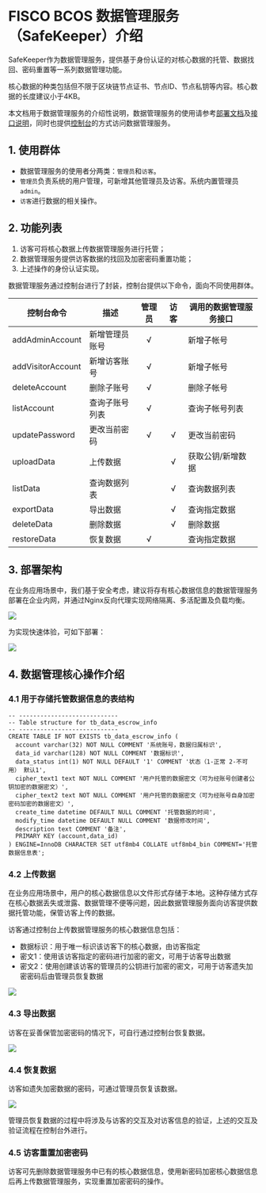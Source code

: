 # FISCO BCOS 数据管理服务（SafeKeeper）介绍

SafeKeeper作为数据管理服务，提供基于身份认证的对核心数据的托管、数据找回、密码重置等一系列数据管理功能。

核心数据的种类包括但不限于区块链节点证书、节点ID、节点私钥等内容。核心数据的长度建议小于4KB。

本文档用于数据管理服务的介绍性说明，数据管理服务的使用请参考[部署文档](./safekeeper_deployment.md)及[接口说明](./interfaces.md)，同时也提供[控制台](./console_manual.md)的方式访问数据管理服务。

## 1. 使用群体

- 数据管理服务的使用者分两类：`管理员`和`访客`。
- `管理员`负责系统的用户管理，可新增其他管理员及访客。系统内置管理员`admin`。
- `访客`进行数据的相关操作。

## 2. 功能列表

1. 访客可将核心数据上传数据管理服务进行托管；
2. 数据管理服务提供访客数据的找回及加密密码重置功能；
3. 上述操作的身份认证实现。

数据管理服务通过控制台进行了封装，控制台提供以下命令，面向不同使用群体。

| 控制台命令        | 描述           | 管理员 | 访客  | 调用的数据管理服务接口 |
| ----------------- | -------------- | :----: | :---: | ---------------------- |
| addAdminAccount   | 新增管理员账号 | √      |       | 新增子帐号             |
| addVisitorAccount | 新增访客账号   | √      |       | 新增子帐号             |
| deleteAccount     | 删除子账号     | √      |       | 删除子帐号             |
| listAccount       | 查询子账号列表 | √      |       | 查询子帐号列表         |
| updatePassword    | 更改当前密码   | √      | √     | 更改当前密码           |
| uploadData        | 上传数据       |        | √     | 获取公钥/新增数据      |
| listData          | 查询数据列表   |        | √     | 查询数据列表           |
| exportData        | 导出数据       |        | √     | 查询指定数据           |
| deleteData        | 删除数据       |        | √     | 删除数据               |
| restoreData       | 恢复数据       | √      |       | 查询指定数据           |

## 3. 部署架构

在业务应用场景中，我们基于安全考虑，建议将存有核心数据信息的数据管理服务部署在企业内网，并通过Nginx反向代理实现网络隔离、多活配置及负载均衡。

![](https://fisco-bcos-doc-chaychen.readthedocs.io/en/feature-kms/_images/recommend_deployment.png)

为实现快速体验，可如下部署：

![](https://fisco-bcos-doc-chaychen.readthedocs.io/en/feature-kms/_images/simple_depolyment.png)

## 4. 数据管理核心操作介绍

### 4.1 用于存储托管数据信息的表结构

```text
-- ----------------------------
-- Table structure for tb_data_escrow_info
-- ----------------------------
CREATE TABLE IF NOT EXISTS tb_data_escrow_info (
  account varchar(32) NOT NULL COMMENT '系统账号，数据归属标识',
  data_id varchar(128) NOT NULL COMMENT '数据标识',
  data_status int(1) NOT NULL DEFAULT '1' COMMENT '状态（1-正常 2-不可用） 默认1',
  cipher_text1 text NOT NULL COMMENT '用户托管的数据密文（可为经账号创建者公钥加密的数据密文）',
  cipher_text2 text NOT NULL COMMENT '用户托管的数据密文（可为经账号自身加密密码加密的数据密文）',
  create_time datetime DEFAULT NULL COMMENT '托管数据的时间',
  modify_time datetime DEFAULT NULL COMMENT '数据修改时间',
  description text COMMENT '备注',
  PRIMARY KEY (account,data_id)
) ENGINE=InnoDB CHARACTER SET utf8mb4 COLLATE utf8mb4_bin COMMENT='托管数据信息表';
```

### 4.2 上传数据

在业务应用场景中，用户的核心数据信息以文件形式存储于本地。这种存储方式存在核心数据丢失或泄露、数据管理不便等问题，因此数据管理服务面向访客提供数据托管功能，保管访客上传的数据。

访客通过控制台上传数据管理服务的核心数据信息包括：

- 数据标识：用于唯一标识该访客下的核心数据，由访客指定
- 密文1：使用该访客指定的密码进行加密的密文，可用于访客导出数据
- 密文2：使用创建该访客的管理员的公钥进行加密的密文，可用于访客遗失加密密码后由管理员恢复数据

![](https://fisco-bcos-doc-chaychen.readthedocs.io/en/feature-kms/_images/upload_data.png)

### 4.3 导出数据

访客在妥善保管加密密码的情况下，可自行通过控制台恢复数据。

![](https://fisco-bcos-doc-chaychen.readthedocs.io/en/feature-kms/_images/export_data.png)

### 4.4 恢复数据

访客如遗失加密数据的密码，可通过管理员恢复该数据。

![](https://fisco-bcos-doc-chaychen.readthedocs.io/en/feature-kms/_images/restore_data.png)

管理员恢复数据的过程中将涉及与访客的交互及对访客信息的验证，上述的交互及验证流程在控制台外进行。

### 4.5 访客重置加密密码

访客可先删除数据管理服务中已有的核心数据信息，使用新密码加密核心数据信息后再上传数据管理服务，实现重置加密密码的操作。